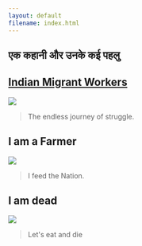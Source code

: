 ```yaml
---
layout: default
filename: index.html
---
```

## एक कहानी और उनके कई पहलु

## [Indian Migrant Workers](./migrant.html)
[<img src="https://dynaimage.cdn.cnn.com/cnn/w_1600/https%3A%2F%2Fcdn.cnn.com%2Fcnnnext%2Fdam%2Fassets%2F200330170450-14-migrant-workers-india.jpg">](./migrant.html)
> The endless journey of struggle.

## I am a Farmer
[<img src="https://www.bestwebsiteinindia.com/blog/wp-content/uploads/2018/10/argBg.jpg">](./alive.html)
> I feed the Nation.

## I am dead
[<img src="https://images.unsplash.com/photo-1528887772422-c57c1db7f5d8?ixlib=rb-1.2.1&ixid=eyJhcHBfaWQiOjEyMDd9&auto=format&fit=crop&w=1051&q=80">](./dead.html)
> Let's eat and die

